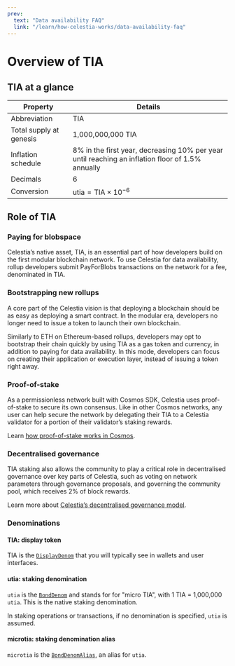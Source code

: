 ```yaml
---
prev:
  text: "Data availability FAQ"
  link: "/learn/how-celestia-works/data-availability-faq"
---
```


# Overview of TIA

## TIA at a glance

<!-- markdownlint-disable MD013 -->

| Property                | Details                                                                                          |
| ----------------------- | ------------------------------------------------------------------------------------------------ |
| Abbreviation            | TIA                                                                                              |
| Total supply at genesis | 1,000,000,000 TIA                                                                                |
| Inflation schedule      | 8% in the first year, decreasing 10% per year until reaching an inflation floor of 1.5% annually |
| Decimals                | 6                                                                                                |
| Conversion              | $\text{utia} = \text{TIA} \times 10^{-6}$                                                        |

<!-- markdownlint-enable MD013 -->

## Role of TIA

### Paying for blobspace

Celestia’s native asset, TIA, is an essential part of how developers build on
the first modular blockchain network. To use Celestia for data availability,
rollup developers submit PayForBlobs transactions on the network for a fee,
denominated in TIA.

### Bootstrapping new rollups

A core part of the Celestia vision is that deploying a blockchain should be as
easy as deploying a smart contract. In the modular era, developers no longer
need to issue a token to launch their own blockchain.

Similarly to ETH on Ethereum-based rollups, developers may opt to bootstrap
their chain quickly by using TIA as a gas token and currency, in addition to
paying for data availability. In this mode, developers can focus on creating
their application or execution layer, instead of issuing a token right away.

### Proof-of-stake

As a permissionless network built with Cosmos SDK, Celestia uses proof-of-stake
to secure its own consensus. Like in other Cosmos networks, any user can help
secure the network by delegating their TIA to a Celestia validator for a portion
of their validator’s staking rewards.

Learn [how proof-of-stake works in Cosmos](https://docs.cosmos.network/main/modules/staking).

### Decentralised governance

TIA staking also allows the community to play a critical role in decentralised
governance over key parts of Celestia, such as voting on network parameters
through governance proposals, and governing the community pool, which receives
2% of block rewards.

Learn more about [Celestia’s decentralised governance model](./staking-governance-supply.md#decentralised-governance).

### Denominations

#### TIA: display token

TIA is the [`DisplayDenom`](https://github.com/celestiaorg/celestia-app/blob/ada77509d7fdedf2a3e3400b720549365851454c/app/app.go#L110-L111)
that you will typically see in wallets and user interfaces.

#### utia: staking denomination

`utia` is the [`BondDenom`](https://github.com/celestiaorg/celestia-app/blob/ada77509d7fdedf2a3e3400b720549365851454c/pkg/appconsts/global_consts.go#L75-L76)
and stands for for "micro TIA", with 1 TIA = 1,000,000 `utia`. This is the
native staking denomination.

In staking operations or transactions, if no denomination is specified, `utia`
is assumed.

#### microtia: staking denomination alias

`microtia` is the [`BondDenomAlias`](https://github.com/celestiaorg/celestia-app/blob/ada77509d7fdedf2a3e3400b720549365851454c/app/app.go#L108-L109),
an alias for `utia`.
